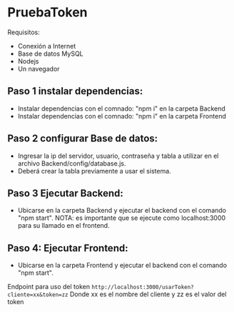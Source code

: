 # PruebaToken

Requisitos:
- Conexión a Internet
- Base de datos MySQL
- Nodejs
- Un navegador


## Paso 1 instalar dependencias:
- Instalar dependencias con el comnado: "npm i" en la carpeta Backend
- Instalar dependencias con el comnado: "npm i" en la carpeta Frontend


## Paso 2 configurar Base de datos:
- Ingresar la ip del servidor, usuario, contraseña y tabla a utilizar en el archivo Backend/config/database.js.
- Deberá crear la tabla previamente a usar el sistema. 

## Paso 3 Ejecutar Backend:
- Ubicarse en la carpeta Backend y ejecutar el backend con el comando "npm start". NOTA: es importante que se ejecute como localhost:3000 para su llamado en el frontend.

## Paso 4: Ejecutar Frontend:
- Ubicarse en la carpeta Frontend y ejecutar el backend con el comando "npm start".


Endpoint para uso del token 
`http://localhost:3000/usarToken?cliente=xx&token=zz`
Donde xx es el nombre del cliente y zz es el valor del token